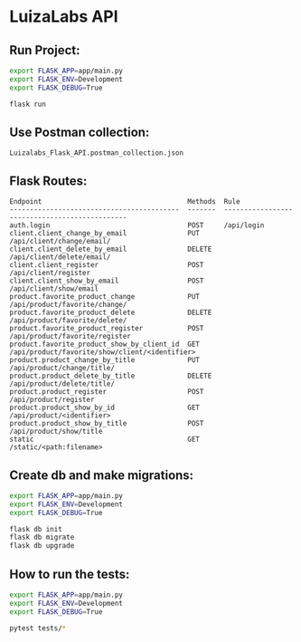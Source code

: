 # LuizaLabs API

## Run Project:
```sh
export FLASK_APP=app/main.py
export FLASK_ENV=Development
export FLASK_DEBUG=True

flask run
```

## Use Postman collection:
```Luizalabs_Flask_API.postman_collection.json```

## Flask Routes:
```
Endpoint                                    Methods  Rule
------------------------------------------  -------  ----------------------------------------------
auth.login                                  POST     /api/login
client.client_change_by_email               PUT      /api/client/change/email/
client.client_delete_by_email               DELETE   /api/client/delete/email/
client.client_register                      POST     /api/client/register
client.client_show_by_email                 POST     /api/client/show/email
product.favorite_product_change             PUT      /api/product/favorite/change/
product.favorite_product_delete             DELETE   /api/product/favorite/delete/
product.favorite_product_register           POST     /api/product/favorite/register
product.favorite_product_show_by_client_id  GET      /api/product/favorite/show/client/<identifier>
product.product_change_by_title             PUT      /api/product/change/title/
product.product_delete_by_title             DELETE   /api/product/delete/title/
product.product_register                    POST     /api/product/register
product.product_show_by_id                  GET      /api/product/<identifier>
product.product_show_by_title               POST     /api/product/show/title
static                                      GET      /static/<path:filename>
```

## Create db and make migrations:
```sh
export FLASK_APP=app/main.py
export FLASK_ENV=Development
export FLASK_DEBUG=True

flask db init
flask db migrate
flask db upgrade
```

## How to run the tests:
```sh
export FLASK_APP=app/main.py
export FLASK_ENV=Development
export FLASK_DEBUG=True

pytest tests/*
```

